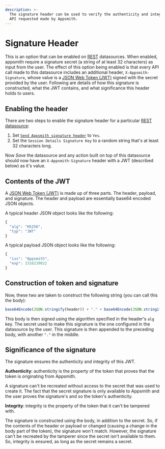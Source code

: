 ```yaml
---
description: >-
  The signature header can be used to verify the authenticity and integrity of
  API requested made by Appsmith.
---
```


# Signature Header

This is an option that can be enabled on [REST](./#create-authenticated-api) datasources. When enabled, appsmith require a signature secret (a string of at least 32 characters) as input from the user. The effect of this option being enabled is that every API call made to this datasource includes an additional header, `X-Appsmith-Signature`, whose value is a [JSON Web Token (JWT)](https://jwt.io) signed with the secret provided by the user. Following are details of how this signature is constructed, what the JWT contains, and what significance this header holds to users.

## Enabling the header

There are two steps to enable the signature header for a particular [REST datasource](./#create-authenticated-api):

1. Set [`Send Appsmith signature header`](./#send-appsmith-signature-header) to `Yes`.
2. Set the `Session Details Signature Key` to a random string that's at least 32 characters long.

Now _Save_ the datasource and any action built on top of this datasource should now have an `X-Appsmith-Signature` header with a JWT (described below) as it's value.

## Contents of the JWT

A [JSON Web Token (JWT)](https://jwt.io) is made up of three parts. The header, payload, and signature. The header and payload are essentially base64 encoded JSON objects.

A typical header JSON object looks like the following:

```javascript
{
  "alg": "HS256",
  "typ": "JWT"
}
```

A typical payload JSON object looks like the following:

```javascript
{
  "iss": "Appsmith",
  "exp": 1516239022
}
```

## Construction of token and signature

Now, these two are taken to construct the following string (you can call this the body):

```javascript
base64Encode(JSON.stringify(header)) + "." + base64Encode(JSON.stringify(payload))
```

This body is then signed using the algorithm specified in the header's `alg` key. The secret used to make this signature is the one configured in the datasource by the user. This signature is then appended to the preceding body, with another `"."` in the middle.

## Significance of the signature

The signature ensures the authenticity and integrity of this JWT.

**Authenticity**: authenticity is the property of the token that proves that the token is originating from Appsmith.

A signature can't be recreated without access to the secret that was used to create it. The fact that the secret signature is only available to Appsmith and the user proves the signature's and so the token's authenticity.

**Integrity**: integrity is the property of the token that it can't be tampered with.

The signature is constructed using the body, in addition to the secret. So, if the contents of the header or payload or changed (causing a change in the body part of the token), the signature won't match. However, the signature can't be recreated by the tamperer since the secret isn't available to them. So, integrity is ensured, as long as the secret remains a secret.
